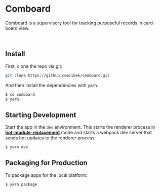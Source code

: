 # Comboard

Comboard is a supervisory tool for tracking purposeful records in card-board view.

<br>

## Install

First, clone the repo via git:

```bash
git clone https://github.com/ibek/comboard.git
```

And then install the dependencies with yarn.

```bash
$ cd comboard
$ yarn
```

## Starting Development

Start the app in the `dev` environment. This starts the renderer process in [**hot-module-replacement**](https://webpack.js.org/guides/hmr-react/) mode and starts a webpack dev server that sends hot updates to the renderer process:

```bash
$ yarn dev
```

## Packaging for Production

To package apps for the local platform:

```bash
$ yarn package
```
